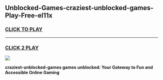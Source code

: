 
## Unblocked-Games-craziest-unblocked-games-Play-Free-el11x
<h3>
<a href="https://premium76.site?title=craziest-unblocked-games&ref=20A">CLICK TO PLAY</a></h3>
<hr>

<h3>
<a href="https://premium76.site?title=craziest-unblocked-games&ref=20A">CLICK 2 PLAY</a>
  
</h3>

<a href="https://premium76.site?title=craziest-unblocked-games&ref=20A"><img src="https://clearcache.store/games.png"></a>


**craziest-unblocked-games games unblocked: Your Gateway to Fun and Accessible Online Gaming**

